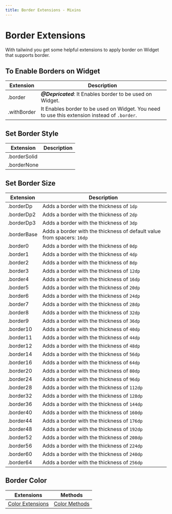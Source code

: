 ```yaml
---
title: Border Extensions - Mixins
---
```


# Border Extensions

With tailwind you get some helpful extensions to apply border on Widget that supports border.

## To Enable Borders on Widget

| Extension   | Description                                                                                  |
| ----------- | -------------------------------------------------------------------------------------------- |
| .border     | **_@Depricated_**: It Enables border to be used on Widget.                                   |
| .withBorder | It Enables border to be used on Widget. You need to use this extension instead of `.border`. |

## Set Border Style

| Extension    | Description |
| ------------ | ----------- |
| .borderSolid |             |
| .borderNone  |             |

## Set Border Size

| Extension   | Description                                                            |
| ----------- | ---------------------------------------------------------------------- |
| .borderDp   | Adds a border with the thickness of `1dp`                              |
| .borderDp2  | Adds a border with the thickness of `2dp`                              |
| .borderDp3  | Adds a border with the thickness of `3dp`                              |
| .borderBase | Adds a border with the thickness of default value from spacers: `16dp` |
| .border0    | Adds a border with the thickness of `0dp`                              |
| .border1    | Adds a border with the thickness of `4dp`                              |
| .border2    | Adds a border with the thickness of `8dp`                              |
| .border3    | Adds a border with the thickness of `12dp`                             |
| .border4    | Adds a border with the thickness of `16dp`                             |
| .border5    | Adds a border with the thickness of `20dp`                             |
| .border6    | Adds a border with the thickness of `24dp`                             |
| .border7    | Adds a border with the thickness of `28dp`                             |
| .border8    | Adds a border with the thickness of `32dp`                             |
| .border9    | Adds a border with the thickness of `36dp`                             |
| .border10   | Adds a border with the thickness of `40dp`                             |
| .border11   | Adds a border with the thickness of `44dp`                             |
| .border12   | Adds a border with the thickness of `48dp`                             |
| .border14   | Adds a border with the thickness of `56dp`                             |
| .border16   | Adds a border with the thickness of `64dp`                             |
| .border20   | Adds a border with the thickness of `80dp`                             |
| .border24   | Adds a border with the thickness of `96dp`                             |
| .border28   | Adds a border with the thickness of `112dp`                            |
| .border32   | Adds a border with the thickness of `128dp`                            |
| .border36   | Adds a border with the thickness of `144dp`                            |
| .border40   | Adds a border with the thickness of `160dp`                            |
| .border44   | Adds a border with the thickness of `176dp`                            |
| .border48   | Adds a border with the thickness of `192dp`                            |
| .border52   | Adds a border with the thickness of `208dp`                            |
| .border56   | Adds a border with the thickness of `224dp`                            |
| .border60   | Adds a border with the thickness of `240dp`                            |
| .border64   | Adds a border with the thickness of `256dp`                            |

## Border Color

| Extensions                                                  | Methods                                               |
| ----------------------------------------------------------- | ----------------------------------------------------- |
| [Color Extensions](/extensions/mixins/colors#border-colors) | [Color Methods](/methods/mixins/colors#border-colors) |
